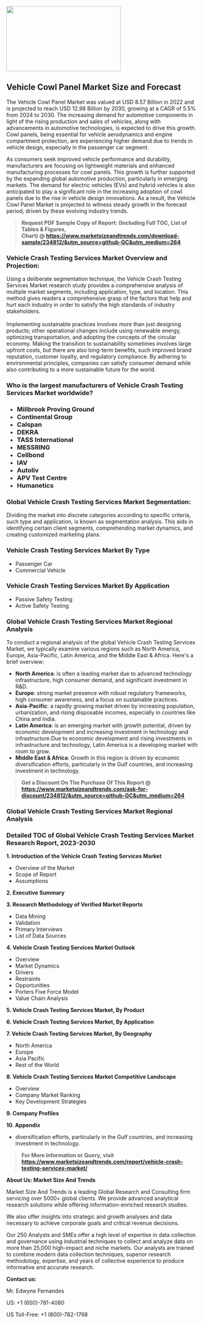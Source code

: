 <p><img class="alignnone size-medium wp-image-20088" src="https://ffe5etoiles.com/wp-content/uploads/2024/12/MST1-300x171.png" alt="" width="300" height="171" /></p><h2>Vehicle Cowl Panel Market Size and Forecast</h2><p>The Vehicle Cowl Panel Market was valued at USD 8.57 Billion in 2022 and is projected to reach USD 12.98 Billion by 2030, growing at a CAGR of 5.5% from 2024 to 2030. The increasing demand for automotive components in light of the rising production and sales of vehicles, along with advancements in automotive technologies, is expected to drive this growth. Cowl panels, being essential for vehicle aerodynamics and engine compartment protection, are experiencing higher demand due to trends in vehicle design, especially in the passenger car segment.</p><p>As consumers seek improved vehicle performance and durability, manufacturers are focusing on lightweight materials and enhanced manufacturing processes for cowl panels. This growth is further supported by the expanding global automotive production, particularly in emerging markets. The demand for electric vehicles (EVs) and hybrid vehicles is also anticipated to play a significant role in the increasing adoption of cowl panels due to the rise in vehicle design innovations. As a result, the Vehicle Cowl Panel Market is projected to witness steady growth in the forecast period, driven by these evolving industry trends.</p></p><blockquote id="" class=""><strong>Request PDF Sample Copy of Report: (Including Full TOC, List of Tables &amp; Figures, Chart)&nbsp;@&nbsp;<strong><a href="https://www.marketsizeandtrends.com/download-sample/234812/&utm_source=github-GC&utm_medium=264" target="_blank">https://www.marketsizeandtrends.com/download-sample/234812/&utm_source=github-GC&utm_medium=264</a></strong></strong></blockquote><h3 id="" class="">Vehicle Crash Testing Services Market&nbsp;Overview and Projection:</h3><p id="" class="">Using a deliberate segmentation technique, the Vehicle Crash Testing Services Market research study provides a comprehensive analysis of multiple market segments, including application, type, and location. This method gives readers a comprehensive grasp of the factors that help and hurt each industry in order to satisfy the high standards of industry stakeholders. <br /> <br />Implementing sustainable practices involves more than just designing products; other operational changes include using renewable energy, optimizing transportation, and adopting the concepts of the circular economy. Making the transition to sustainability sometimes involves large upfront costs, but there are also long-term benefits, such improved brand reputation, customer loyalty, and regulatory compliance. By adhering to environmental principles, companies can satisfy consumer demand while also contributing to a more sustainable future for the world.</p><h3 id="" class="">Who is the largest manufacturers of&nbsp;Vehicle Crash Testing Services Market worldwide?</h3><h3 class=""><p><ul><li>Millbrook Proving Ground </li><li> Continental Group </li><li> Calspan </li><li> DEKRA </li><li> TASS International </li><li> MESSRING </li><li> Cellbond </li><li> IAV </li><li> Autoliv </li><li> APV Test Centre </li><li> Humanetics</li></ul></p></h3><h3 id="" class="">Global&nbsp;Vehicle Crash Testing Services Market Segmentation:</h3><p id="" class="">Dividing the market into discrete categories according to specific criteria, such type and application, is known as segmentation analysis. This aids in identifying certain client segments, comprehending market dynamics, and creating customized marketing plans.</p><h3 id="" class="">Vehicle Crash Testing Services Market&nbsp;By Type</h3><p><p><ul><li>Passenger Car</li><li> Commercial Vehicle</p></li></ul></p></p><h3 id="" class="">Vehicle Crash Testing Services Market&nbsp;By Application</h3><p class=""><p><ul><li>Passive Safety Testing</li><li> Active Safety Testing</li></ul></p></p><h3 id="" class="">Global Vehicle Crash Testing Services Market Regional Analysis</h3><p id="" class="">To conduct a regional analysis of the global Vehicle Crash Testing Services Market, we typically examine various regions such as North America, Europe, Asia-Pacific, Latin America, and the Middle East &amp; Africa. Here's a brief overview:</p><ul><li><strong>North America</strong>: is often a leading market due to advanced technology infrastructure, high consumer demand, and significant investment in R&amp;D.</li><li><strong>Europe</strong>: strong market presence with robust regulatory frameworks, high consumer awareness, and a focus on sustainable practices.</li><li><strong>Asia-Pacific</strong>: a rapidly growing market driven by increasing population, urbanization, and rising disposable incomes, especially in countries like China and India.</li><li><strong>Latin America</strong>: is an emerging market with growth potential, driven by economic development and increasing investment in technology and infrastructure.Due to economic development and rising investments in infrastructure and technology, Latin America is a developing market with room to grow.</li><li><strong>Middle East &amp; Africa</strong>: Growth in this region is driven by economic diversification efforts, particularly in the Gulf countries, and increasing investment in technology.</li></ul><blockquote id="" class=""><strong>Get a Discount On The Purchase Of This Report @ <strong><a href="https://www.marketsizeandtrends.com/ask-for-discount/234812/&utm_source=github-GC&utm_medium=264" target="_blank">https://www.marketsizeandtrends.com/ask-for-discount/234812/&utm_source=github-GC&utm_medium=264</a></strong></strong></blockquote><h3 id="" class="">Global Vehicle Crash Testing Services Market Regional Analysis</h3><h3 id="" class="">Detailed TOC of Global Vehicle Crash Testing Services Market Research Report, 2023-2030</h3><p id="" class=""><strong>1. Introduction of the Vehicle Crash Testing Services Market</strong></p><ul><li>Overview of the Market</li><li>Scope of Report</li><li>Assumptions</li></ul><p id="" class=""><strong>2. Executive Summary</strong></p><p id="" class=""><strong>3. Research Methodology of Verified Market Reports</strong></p><ul><li>Data Mining</li><li>Validation</li><li>Primary Interviews</li><li>List of Data Sources</li></ul><p id="" class=""><strong>4. Vehicle Crash Testing Services Market Outlook</strong></p><ul><li>Overview</li><li>Market Dynamics</li><li>Drivers</li><li>Restraints</li><li>Opportunities</li><li>Porters Five Force Model</li><li>Value Chain Analysis</li></ul><p id="" class=""><strong>5. Vehicle Crash Testing Services Market, By Product</strong></p><p id="" class=""><strong>6. Vehicle Crash Testing Services Market, By Application</strong></p><p id="" class=""><strong>7. Vehicle Crash Testing Services Market, By Geography</strong></p><ul><li>North America</li><li>Europe</li><li>Asia Pacific</li><li>Rest of the World</li></ul><p id="" class=""><strong>8. Vehicle Crash Testing Services Market Competitive Landscape</strong></p><ul><li>Overview</li><li>Company Market Ranking</li><li>Key Development Strategies</li></ul><p id="" class=""><strong>9. Company Profiles</strong></p><p id="" class=""><strong>10. Appendix</strong></p><ul><li>diversification efforts, particularly in the Gulf countries, and increasing investment in technology.</li></ul><blockquote id="" class=""><strong>For More Information or Query, visit <strong><strong><a href="https://www.marketsizeandtrends.com/report/vehicle-crash-testing-services-market/" target="_blank">https://www.marketsizeandtrends.com/report/vehicle-crash-testing-services-market/</a></strong></strong></strong></blockquote><p id="" class=""><strong>About Us: Market Size And Trends</strong></p><p id="" class="">Market Size And Trends is a leading Global Research and Consulting firm servicing over 5000+ global clients. We provide advanced analytical research solutions while offering information-enriched research studies.</p><p id="" class="">We also offer insights into strategic and growth analyses and data necessary to achieve corporate goals and critical revenue decisions.</p><p id="" class="">Our 250 Analysts and SMEs offer a high level of expertise in data collection and governance using industrial techniques to collect and analyze data on more than 25,000 high-impact and niche markets. Our analysts are trained to combine modern data collection techniques, superior research methodology, expertise, and years of collective experience to produce informative and accurate research.</p><p id="" class=""><strong>Contact us:</strong></p><p id="" class="">Mr. Edwyne Fernandes</p><p id="" class="">US: +1 (650)-781-4080</p><p id="" class="">US Toll-Free: +1 (800)-782-1768</p>
